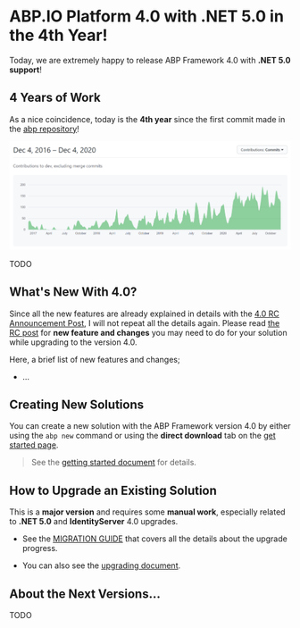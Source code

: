 # ABP.IO Platform 4.0 with .NET 5.0 in the 4th Year!

Today, we are extremely happy to release ABP Framework 4.0 with **.NET 5.0 support**! 

## 4 Years of Work

As a nice coincidence, today is the **4th year** since the first commit made in the [abp repository](https://github.com/abpframework/abp)!

![abp-contribution-graph-4-years](abp-contribution-graph-4-years.png)

TODO

## What's New With 4.0?

Since all the new features are already explained in details with the [4.0 RC Announcement Post](https://blog.abp.io/abp/ABP.IO-Platform-v4.0-RC-Has-Been-Released-based-on-.NET-5.0), I will not repeat all the details again. Please read [the RC post](https://blog.abp.io/abp/ABP.IO-Platform-v4.0-RC-Has-Been-Released-based-on-.NET-5.0) for **new feature and changes** you may need to do for your solution while upgrading to the version 4.0.

Here, a brief list of new features and changes;

* ...

## Creating New Solutions

You can create a new solution with the ABP Framework version 4.0 by either using the `abp new` command or using the **direct download** tab on the [get started page](https://abp.io/get-started).

> See the [getting started document](https://docs.abp.io/en/abp/latest/Getting-Started) for details.

## How to Upgrade an Existing Solution

This is a **major version** and requires some **manual work**, especially related to **.NET 5.0** and **IdentityServer** 4.0 upgrades.

* See the [MIGRATION GUIDE](https://docs.abp.io/en/abp/latest/Migration-Guides/Abp-4_0) that covers all the details about the upgrade progress.

* You can also see the [upgrading document](https://docs.abp.io/en/abp/latest/Upgrading).

## About the Next Versions...

TODO